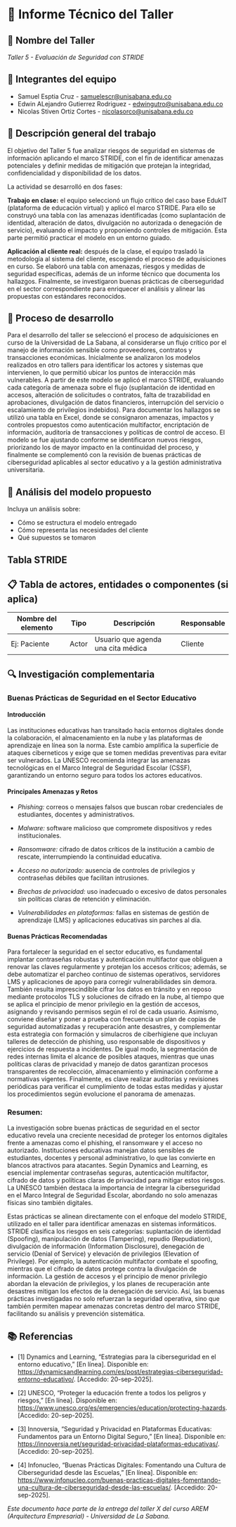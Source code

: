 # 📄 Informe Técnico del Taller

## 🔖 Nombre del Taller
_Taller 5 - Evaluación de Seguridad con STRIDE_

## 👥 Integrantes del equipo
- Samuel Esptia Cruz - samuelescr@unisabana.edu.co
- Edwin ALejandro Gutierrez Rodriguez - edwingutro@unisabana.edu.co
- Nicolas Stiven Ortiz Cortes - nicolasorco@unisabana.edu.co

## 🧠 Descripción general del trabajo
El objetivo del Taller 5 fue analizar riesgos de seguridad en sistemas de información aplicando el marco STRIDE, con el fin de identificar amenazas potenciales y definir medidas de mitigación que protejan la integridad, confidencialidad y disponibilidad de los datos.

La actividad se desarrolló en dos fases:

**Trabajo en clase:** el equipo seleccionó un flujo crítico del caso base EdukIT (plataforma de educación virtual) y aplicó el marco STRIDE. Para ello se construyó una tabla con las amenazas identificadas (como suplantación de identidad, alteración de datos, divulgación no autorizada o denegación de servicio), evaluando el impacto y proponiendo controles de mitigación. Esta parte permitió practicar el modelo en un entorno guiado.

**Aplicación al cliente real:** después de la clase, el equipo trasladó la metodología al sistema del cliente, escogiendo el proceso de adquisiciones en curso. Se elaboró una tabla con amenazas, riesgos y medidas de seguridad específicas, además de un informe técnico que documenta los hallazgos. Finalmente, se investigaron buenas prácticas de ciberseguridad en el sector correspondiente para enriquecer el análisis y alinear las propuestas con estándares reconocidos.

## 🔧 Proceso de desarrollo
Para el desarrollo del taller se seleccionó el proceso de adquisiciones en curso de la Universidad de La Sabana, al considerarse un flujo crítico por el manejo de información sensible como proveedores, contratos y transacciones económicas. Inicialmente se analizaron los modelos realizados en otro tallers para identificar los actores y sistemas que intervienen, lo que permitió ubicar los puntos de interacción más vulnerables. A partir de este modelo se aplicó el marco STRIDE, evaluando cada categoría de amenaza sobre el flujo (suplantación de identidad en accesos, alteración de solicitudes o contratos, falta de trazabilidad en aprobaciones, divulgación de datos financieros, interrupción del servicio o escalamiento de privilegios indebidos). Para documentar los hallazgos se utilizó una tabla en Excel, donde se consignaron amenazas, impactos y controles propuestos como autenticación multifactor, encriptación de información, auditoría de transacciones y políticas de control de acceso. El modelo se fue ajustando conforme se identificaron nuevos riesgos, priorizando los de mayor impacto en la continuidad del proceso, y finalmente se complementó con la revisión de buenas prácticas de ciberseguridad aplicables al sector educativo y a la gestión administrativa universitaria.

## 🧩 Análisis del modelo propuesto
Incluya un análisis sobre:
- Cómo se estructura el modelo entregado
- Cómo representa las necesidades del cliente
- Qué supuestos se tomaron

## Tabla STRIDE

## 📋 Tabla de actores, entidades o componentes (si aplica)

| Nombre del elemento | Tipo | Descripción | Responsable |
|---------------------|------|-------------|-------------|
| Ej: Paciente        | Actor | Usuario que agenda una cita médica | Cliente |

## 🔍 Investigación complementaria
### Buenas Prácticas de Seguridad en el Sector Educativo

#### Introducción

Las instituciones educativas han transitado hacia entornos digitales donde la colaboración, el almacenamiento en la nube y las plataformas de aprendizaje en línea son la norma. Este cambio amplifica la superficie de ataques ciberneticos y exige que se tomen medidas preventivas para evitar ser vulnerados. La UNESCO recomienda integrar las amenazas tecnológicas en el Marco Integral de Seguridad Escolar (CSSF), garantizando un entorno seguro para todos los actores educativos.


#### Principales Amenazas y Retos

- *Phishing:* correos o mensajes falsos que buscan robar credenciales de estudiantes, docentes y administrativos.  

- *Malware:* software malicioso que compromete dispositivos y redes institucionales.  

- *Ransomware:* cifrado de datos críticos de la institución a cambio de rescate, interrumpiendo la continuidad educativa.  

- *Acceso no autorizado:* ausencia de controles de privilegios y contraseñas débiles que facilitan intrusiones.  

- *Brechas de privacidad:* uso inadecuado o excesivo de datos personales sin políticas claras de retención y eliminación.  

- *Vulnerabilidades en plataformas:* fallas en sistemas de gestión de aprendizaje (LMS) y aplicaciones educativas sin parches al día.  


#### Buenas Prácticas Recomendadas

Para fortalecer la seguridad en el sector educativo, es fundamental implantar contraseñas robustas y autenticación multifactor que obliguen a renovar las claves regularmente y protejan los accesos críticos; además, se debe automatizar el parcheo continuo de sistemas operativos, servidores LMS y aplicaciones de apoyo para corregir vulnerabilidades sin demora. También resulta imprescindible cifrar los datos en tránsito y en reposo mediante protocolos TLS y soluciones de cifrado en la nube, al tiempo que se aplica el principio de menor privilegio en la gestión de accesos, asignando y revisando permisos según el rol de cada usuario. Asimismo, conviene diseñar y poner a prueba con frecuencia un plan de copias de seguridad automatizadas y recuperación ante desastres, y complementar esta estrategia con formación y simulacros de ciberhigiene que incluyan talleres de detección de phishing, uso responsable de dispositivos y ejercicios de respuesta a incidentes. De igual modo, la segmentación de redes internas limita el alcance de posibles ataques, mientras que unas políticas claras de privacidad y manejo de datos garantizan procesos transparentes de recolección, almacenamiento y eliminación conforme a normativas vigentes. Finalmente, es clave realizar auditorías y revisiones periódicas para verificar el cumplimiento de todas estas medidas y ajustar los procedimientos según evolucione el panorama de amenazas.

### Resumen:
La investigación sobre buenas prácticas de seguridad en el sector educativo revela una creciente necesidad de proteger los entornos digitales frente a amenazas como el phishing, el ransomware y el acceso no autorizado. Instituciones educativas manejan datos sensibles de estudiantes, docentes y personal administrativo, lo que las convierte en blancos atractivos para atacantes. Según Dynamics and Learning, es esencial implementar contraseñas seguras, autenticación multifactor, cifrado de datos y políticas claras de privacidad para mitigar estos riesgos. La UNESCO también destaca la importancia de integrar la ciberseguridad en el Marco Integral de Seguridad Escolar, abordando no solo amenazas físicas sino también digitales.

Estas prácticas se alinean directamente con el enfoque del modelo STRIDE, utilizado en el taller para identificar amenazas en sistemas informáticos. STRIDE clasifica los riesgos en seis categorías: suplantación de identidad (Spoofing), manipulación de datos (Tampering), repudio (Repudiation), divulgación de información (Information Disclosure), denegación de servicio (Denial of Service) y elevación de privilegios (Elevation of Privilege). Por ejemplo, la autenticación multifactor combate el spoofing, mientras que el cifrado de datos protege contra la divulgación de información. La gestión de accesos y el principio de menor privilegio abordan la elevación de privilegios, y los planes de recuperación ante desastres mitigan los efectos de la denegación de servicio. Así, las buenas prácticas investigadas no solo refuerzan la seguridad operativa, sino que también permiten mapear amenazas concretas dentro del marco STRIDE, facilitando su análisis y prevención sistemática.

## 📚 Referencias

- [1] Dynamics and Learning, “Estrategias para la ciberseguridad en el entorno educativo,” [En línea]. Disponible en: https://dynamicsandlearning.com/es/post/estrategias-ciberseguridad-entorno-educativo/. [Accedido: 20-sep-2025].

- [2] UNESCO, “Proteger la educación frente a todos los peligros y riesgos,” [En línea]. Disponible en: https://www.unesco.org/es/emergencies/education/protecting-hazards. [Accedido: 20-sep-2025].

- [3] Innoversia, “Seguridad y Privacidad en Plataformas Educativas: Fundamentos para un Entorno Digital Seguro,” [En línea]. Disponible en: https://innoversia.net/seguridad-privacidad-plataformas-educativas/. [Accedido: 20-sep-2025].

- [4] Infonucleo, “Buenas Prácticas Digitales: Fomentando una Cultura de Ciberseguridad desde las Escuelas,” [En línea]. Disponible en: https://www.infonucleo.com/buenas-practicas-digitales-fomentando-una-cultura-de-ciberseguridad-desde-las-escuelas/. [Accedido: 20-sep-2025].


_Este documento hace parte de la entrega del taller X del curso AREM (Arquitectura Empresarial) - Universidad de La Sabana._
